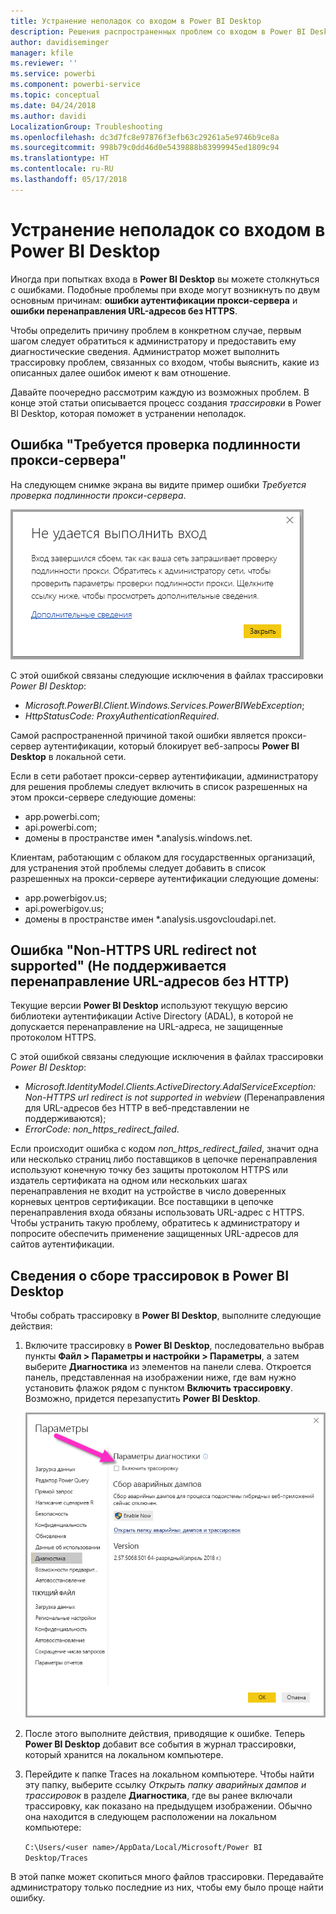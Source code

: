 ```yaml
---
title: Устранение неполадок со входом в Power BI Desktop
description: Решения распространенных проблем со входом в Power BI Desktop
author: davidiseminger
manager: kfile
ms.reviewer: ''
ms.service: powerbi
ms.component: powerbi-service
ms.topic: conceptual
ms.date: 04/24/2018
ms.author: davidi
LocalizationGroup: Troubleshooting
ms.openlocfilehash: dc3d7fc8e97876f3efb63c29261a5e9746b9ce8a
ms.sourcegitcommit: 998b79c0dd46d0e5439888b83999945ed1809c94
ms.translationtype: HT
ms.contentlocale: ru-RU
ms.lasthandoff: 05/17/2018
---
```

# <a name="troubleshooting-sign-in-for-power-bi-desktop"></a>Устранение неполадок со входом в Power BI Desktop
Иногда при попытках входа в **Power BI Desktop** вы можете столкнуться с ошибками. Подобные проблемы при входе могут возникнуть по двум основным причинам: **ошибки аутентификации прокси-сервера** и **ошибки перенаправления URL-адресов без HTTPS**. 

Чтобы определить причину проблем в конкретном случае, первым шагом следует обратиться к администратору и предоставить ему диагностические сведения. Администратор может выполнить трассировку проблем, связанных со входом, чтобы выяснить, какие из описанных далее ошибок имеют к вам отношение. 

Давайте поочередно рассмотрим каждую из возможных проблем. В конце этой статьи описывается процесс создания *трассировки* в Power BI Desktop, которая поможет в устранении неполадок.


## <a name="proxy-authentication-required-error"></a>Ошибка "Требуется проверка подлинности прокси-сервера"

На следующем снимке экрана вы видите пример ошибки *Требуется проверка подлинности прокси-сервера*.

![Проблема входа, связанная с ошибкой аутентификации прокси-сервера](media/desktop-troubleshooting-sign-in/desktop-tshoot-sign-in_01.png)

С этой ошибкой связаны следующие исключения в файлах трассировки *Power BI Desktop*:

* *Microsoft.PowerBI.Client.Windows.Services.PowerBIWebException*;
* *HttpStatusCode: ProxyAuthenticationRequired*.

Самой распространенной причиной такой ошибки является прокси-сервер аутентификации, который блокирует веб-запросы **Power BI Desktop** в локальной сети. 

Если в сети работает прокси-сервер аутентификации, администратору для решения проблемы следует включить в список разрешенных на этом прокси-сервере следующие домены:

* app.powerbi.com;
* api.powerbi.com;
* домены в пространстве имен *.analysis.windows.net.

Клиентам, работающим с облаком для государственных организаций, для устранения этой проблемы следует добавить в список разрешенных на прокси-сервере аутентификации следующие домены:

* app.powerbigov.us;
* api.powerbigov.us;
* домены в пространстве имен *.analysis.usgovcloudapi.net.

## <a name="non-https-url-redirect-not-supported-error"></a>Ошибка "Non-HTTPS URL redirect not supported" (Не поддерживается перенаправление URL-адресов без HTTP)

Текущие версии **Power BI Desktop** используют текущую версию библиотеки аутентификации Active Directory (ADAL), в которой не допускается перенаправление на URL-адреса, не защищенные протоколом HTTPS. 

С этой ошибкой связаны следующие исключения в файлах трассировки *Power BI Desktop*:

* *Microsoft.IdentityModel.Clients.ActiveDirectory.AdalServiceException: Non-HTTPS url redirect is not supported in webview* (Перенаправления для URL-адресов без HTTP в веб-представлении не поддерживаются);
* *ErrorCode: non_https_redirect_failed*.

Если происходит ошибка с кодом *non_https_redirect_failed*, значит одна или несколько страниц либо поставщиков в цепочке перенаправления используют конечную точку без защиты протоколом HTTPS или издатель сертификата на одном или нескольких шагах перенаправления не входит на устройстве в число доверенных корневых центров сертификации. Все поставщики в цепочке перенаправления входа обязаны использовать URL-адрес с HTTPS. Чтобы устранить такую проблему, обратитесь к администратору и попросите обеспечить применение защищенных URL-адресов для сайтов аутентификации. 

## <a name="how-to-collect-a-trace-in-power-bi-desktop"></a>Сведения о сборе трассировок в Power BI Desktop

Чтобы собрать трассировку в **Power BI Desktop**, выполните следующие действия:

1. Включите трассировку в **Power BI Desktop**, последовательно выбрав пункты **Файл > Параметры и настройки > Параметры**, а затем выберите **Диагностика** из элементов на панели слева. Откроется панель, представленная на изображении ниже, где вам нужно установить флажок рядом с пунктом **Включить трассировку**. Возможно, придется перезапустить **Power BI Desktop**.
   
   ![Включение трассировки в Power BI Desktop](media/desktop-troubleshooting-sign-in/desktop-tshoot-sign-in_02.png)

2. После этого выполните действия, приводящие к ошибке. Теперь **Power BI Desktop** добавит все события в журнал трассировки, который хранится на локальном компьютере.

3. Перейдите к папке Traces на локальном компьютере. Чтобы найти эту папку, выберите ссылку *Открыть папку аварийных дампов и трассировок* в разделе **Диагностика**, где вы ранее включали трассировку, как показано на предыдущем изображении. Обычно она находится в следующем расположении на локальном компьютере:

    `C:\Users/<user name>/AppData/Local/Microsoft/Power BI Desktop/Traces`

В этой папке может скопиться много файлов трассировки. Передавайте администратору только последние из них, чтобы ему было проще найти ошибку. 

